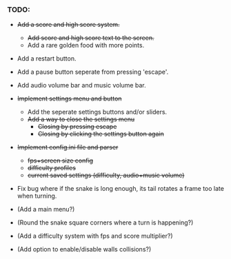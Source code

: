 ### TODO:

- ~~Add a score and high score system.~~
    - ~~Add score and high score text to the screen.~~
    - Add a rare golden food with more points.
- Add a restart button.
- Add a pause button seperate from pressing 'escape'.
- Add audio volume bar and music volume bar.
- ~~Implement settings menu and button~~
  - Add the seperate settings buttons and/or sliders.
  - ~~Add a way to close the settings menu~~
    - ~~Closing by pressing escape~~
    - ~~Closing by clicking the settings button again~~
- ~~Implement config.ini file and parser~~
    - ~~fps+screen size config~~
    - ~~difficulty profiles~~
    - ~~current saved settings (difficulty, audio+music volume)~~
  
- Fix bug where if the snake is long enough, its tail rotates a frame too late when turning.
- (Add a main menu?)
- (Round the snake square corners where a turn is happening?)
- (Add a difficulty system with fps and score multiplier?)
- (Add option to enable/disable walls collisions?)